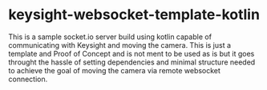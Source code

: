 # keysight-websocket-template-kotlin

This is a sample socket.io server build using kotlin capable of communicating with Keysight and moving the camera. 
This is just a template and Proof of Concept and is not ment to be used as is but it goes throught the hassle of setting dependencies and minimal structure needed to achieve the goal of moving the camera via remote websocket connection. 
